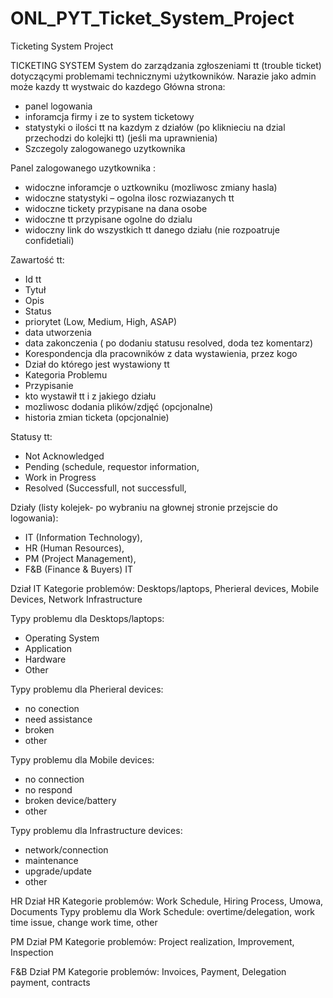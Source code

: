 # ONL_PYT_Ticket_System_Project
Ticketing System Project


TICKETING SYSTEM
System do zarządzania zgłoszeniami tt (trouble ticket) dotyczącymi problemami technicznymi użytkowników.
Narazie jako admin może kazdy tt wystwaic do kazdego
Główna strona:
- panel logowania
- inforamcja firmy i ze to system ticketowy
- statystyki o  ilości tt na kazdym z działów (po kliknieciu na dzial przechodzi do kolejki tt) (jeśli ma uprawnienia)
- Szczegoly zalogowanego uzytkownika

Panel zalogowanego uzytkownika :
- widoczne inforamcje o uztkowniku (mozliwosc zmiany hasla)
- widoczne statystyki – ogolna ilosc rozwiazanych tt
- widoczne tickety przypisane na dana osobe
- widoczne tt przypisane ogolne do dzialu
- widoczny link do wszystkich tt danego działu (nie rozpoatruje confidetiali)

Zawartość tt:
- Id tt
- Tytuł
- Opis
- Status
- priorytet (Low, Medium, High, ASAP) 
- data utworzenia
- data zakonczenia ( po dodaniu  statusu resolved, doda tez komentarz)
- Korespondencja dla pracowników  z data wystawienia, przez kogo
- Dział do którego jest wystawiony tt
- Kategoria Problemu
- Przypisanie
- kto wystawił tt i z jakiego działu
- mozliwosc dodania plików/zdjęć (opcjonalne)
- historia zmian ticketa (opcjonalnie)

Statusy tt:
- Not Acknowledged
- Pending (schedule, requestor information,  
- Work in Progress
- Resolved (Successfull, not successfull, 

Działy (listy kolejek- po wybraniu na głownej stronie przejscie do logowania): 
- IT (Information Technology),
- HR (Human Resources),
- PM (Project Management),
- F&B (Finance & Buyers)
IT

Dział IT Kategorie problemów: Desktops/laptops, Pherieral devices, Mobile Devices, Network Infrastructure 

Typy problemu dla  Desktops/laptops: 
- Operating System 
- Application
- Hardware
- Other

Typy problemu dla Pherieral devices:
- no conection
- need assistance
- broken
- other

Typy problemu dla Mobile devices:
- no connection
- no respond
- broken device/battery
- other

Typy problemu dla Infrastructure devices:
- network/connection
- maintenance
- upgrade/update
- other

HR 
Dział HR Kategorie problemów: Work Schedule, Hiring Process, Umowa, Documents
Typy problemu dla  Work Schedule: overtime/delegation, work time issue, change work time, other

PM
Dział PM Kategorie problemów: Project realization, Improvement, Inspection
 
F&B
Dział PM Kategorie problemów: Invoices, Payment, Delegation payment, contracts